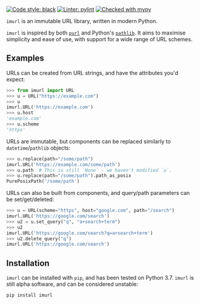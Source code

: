 [![Code style: black](https://img.shields.io/badge/code%20style-black-000000.svg)](https://github.com/psf/black)
[![Linter: pylint](https://img.shields.io/badge/linter-pylint-09BB44.svg)](https://github.com/PyCQA/pylint)
[![Checked with mypy](http://www.mypy-lang.org/static/mypy_badge.svg)](http://mypy-lang.org/)

`imurl` is an immutable URL library, written in modern Python.

`imurl` is inspired by both [`purl`](https://github.com/codeinthehole/purl) and Python's [`pathlib`](https://docs.python.org/3/library/pathlib.html).
It aims to maximise simplicity and ease of use, with support for a wide range of URL schemes.

## Examples

URLs can be created from URL strings, and have the attributes you'd expect:

```python
>>> from imurl import URL
>>> u = URL("https://example.com")
>>> u
imurl.URL('https://example.com')
>>> u.host
'example.com'
>>> u.scheme
'https'
```

URLs are immutable, but components can be replaced similarly to `datetime`/`pathlib` objects:

```python
>>> u.replace(path="/some/path")
imurl.URL('https://example.com/some/path')
>>> u.path  # This is still `None` - we haven't modified `u`.
>>> u.replace(path="/some/path").path_as_posix
PurePosixPath('/some/path')
```

URLs can also be built from components, and query/path parameters can be set/get/deleted:

```python
>>> u = URL(scheme="https", host="google.com", path="/search")
imurl.URL('https://google.com/search')
>>> u2 = u.set_query("q", "a+search+term")
>>> u2
imurl.URL('https://google.com/search?q=a+search+term')
>>> u2.delete_query("q")
imurl.URL('https://google.com/search')
```

## Installation

`imurl` can be installed with `pip`, and has been tested on Python 3.7. `imurl` is still
alpha software, and can be considered unstable:

```
pip install imurl
```